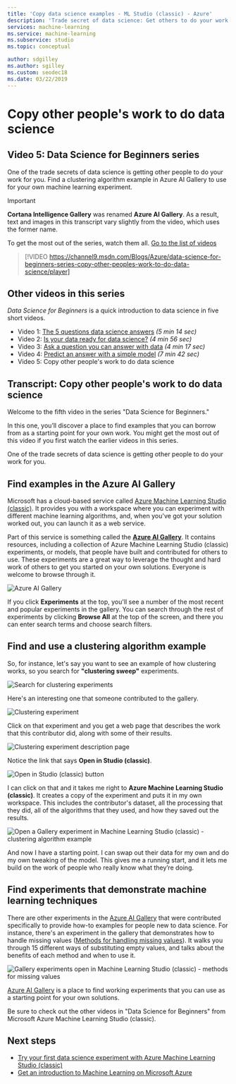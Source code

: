 ```yaml
---
title: 'Copy data science examples - ML Studio (classic) - Azure'
description: 'Trade secret of data science: Get others to do your work for you. Get machine learning examples from the Azure AI Gallery.'
services: machine-learning
ms.service: machine-learning
ms.subservice: studio
ms.topic: conceptual

author: sdgilley
ms.author: sgilley
ms.custom: seodec18
ms.date: 03/22/2019
---
```

# Copy other people's work to do data science
## Video 5: Data Science for Beginners series
One of the trade secrets of data science is getting other people to do your work for you. Find a clustering algorithm example in Azure AI Gallery to use for your own machine learning experiment.

> [!IMPORTANT]
> **Cortana Intelligence Gallery** was renamed **Azure AI Gallery**. As a result, text and images in this transcript vary slightly from the video, which uses the former name.
>

To get the most out of the series, watch them all. [Go to the list of videos](#other-videos-in-this-series)
<br>

> [!VIDEO https://channel9.msdn.com/Blogs/Azure/data-science-for-beginners-series-copy-other-peoples-work-to-do-data-science/player]
>
>

## Other videos in this series
*Data Science for Beginners* is a quick introduction to data science in five short videos.

* Video 1: [The 5 questions data science answers](data-science-for-beginners-the-5-questions-data-science-answers.md) *(5 min 14 sec)*
* Video 2: [Is your data ready for data science?](data-science-for-beginners-is-your-data-ready-for-data-science.md) *(4 min 56 sec)*
* Video 3: [Ask a question you can answer with data](data-science-for-beginners-ask-a-question-you-can-answer-with-data.md) *(4 min 17 sec)*
* Video 4: [Predict an answer with a simple model](data-science-for-beginners-predict-an-answer-with-a-simple-model.md) *(7 min 42 sec)*
* Video 5: Copy other people's work to do data science

## Transcript: Copy other people's work to do data science
Welcome to the fifth video in the series "Data Science for Beginners."

In this one, you’ll discover a place to find examples that you can borrow from as a starting point for your own work. You might get the most out of this video if you first watch the earlier videos in this series.

One of the trade secrets of data science is getting other people to do your work for you.

## Find examples in the Azure AI Gallery

Microsoft has a cloud-based service called [Azure Machine Learning Studio (classic)](https://azure.microsoft.com/services/machine-learning-studio/). It provides you with a workspace where you can experiment with different machine learning algorithms, and, when you've got your solution worked out, you can launch it as a web service.

Part of this service is something called the **[Azure AI Gallery](https://gallery.azure.ai/)**. It contains resources, including a collection of Azure Machine Learning Studio (classic) experiments, or models, that people have built and contributed for others to use. These experiments are a great way to leverage the thought and hard work of others to get you started on your own solutions. Everyone is welcome to browse through it.

![Azure AI Gallery](./media/data-science-for-beginners-copy-other-peoples-work-to-do-data-science/azure-ai-gallery.png)

If you click **Experiments** at the top, you'll see a number of the most recent and popular experiments in the gallery. You can search through the rest of experiments by clicking **Browse All** at the top of the screen, and there you can enter search terms and choose search filters.

## Find and use a clustering algorithm example
So, for instance, let's say you want to see an example of how clustering works, so you search for **"clustering sweep"** experiments.

![Search for clustering experiments](./media/data-science-for-beginners-copy-other-peoples-work-to-do-data-science/search-for-clustering-experiments.png)

Here's an interesting one that someone contributed to the gallery.

![Clustering experiment](./media/data-science-for-beginners-copy-other-peoples-work-to-do-data-science/clustering-experiment.png)

Click on that experiment and you get a web page that describes the work that this contributor did, along with some of their results.

![Clustering experiment description page](./media/data-science-for-beginners-copy-other-peoples-work-to-do-data-science/clustering-experiment-description-page.png)

Notice the link that says **Open in Studio (classic)**.

![Open in Studio (classic) button](./media/data-science-for-beginners-copy-other-peoples-work-to-do-data-science/open-in-studio.png)

I can click on that and it takes me right to **Azure Machine Learning Studio (classic)**. It creates a copy of the experiment and puts it in my own workspace. This includes the contributor's dataset, all the processing that they did, all of the algorithms that they used, and how they saved out the results.

![Open a Gallery experiment in Machine Learning Studio (classic) - clustering algorithm example](./media/data-science-for-beginners-copy-other-peoples-work-to-do-data-science/cluster-experiment-open-in-studio.png)

And now I have a starting point. I can swap out their data for my own and do my own tweaking of the model. This gives me a running start, and it lets me build on the work of people who really know what they’re doing.

## Find experiments that demonstrate machine learning techniques
There are other experiments in the [Azure AI Gallery](https://gallery.azure.ai) that were contributed specifically to provide how-to examples for people new to data science. For instance, there's an experiment in the gallery that demonstrates how to handle missing values ([Methods for handling missing values](https://gallery.azure.ai/Experiment/Methods-for-handling-missing-values-1)). It walks you through 15 different ways of substituting empty values, and talks about the benefits of each method and when to use it.

![Gallery experiments open in Machine Learning Studio (classic) - methods for missing values](./media/data-science-for-beginners-copy-other-peoples-work-to-do-data-science/experiment-methods-for-handling-missing-values.png)

[Azure AI Gallery](https://gallery.azure.ai) is a place to find working experiments that you can use as a starting point for your own solutions.

Be sure to check out the other videos in "Data Science for Beginners" from Microsoft Azure Machine Learning Studio (classic).

## Next steps
* [Try your first data science experiment with Azure Machine Learning Studio (classic)](create-experiment.md)
* [Get an introduction to Machine Learning on Microsoft Azure](/azure/machine-learning/overview-what-is-azure-ml)
